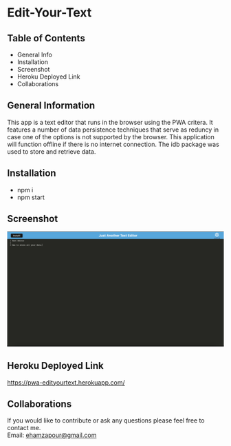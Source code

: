 # Edit-Your-Text

## Table of Contents
* General Info
* Installation
* Screenshot
* Heroku Deployed Link
* Collaborations

## General Information
This app is a text editor that runs in the browser using the PWA critera. It features a number of data persistence techniques that serve as reduncy in case one of the options is not supported by the browser. This application will function offline if there is no internet connection. The idb package was used to store and retrieve data. 

## Installation
* npm i
* npm start

## Screenshot
![SCREENSHOT](./client/src/images/EditYourText.png)

## Heroku Deployed Link
https://pwa-edityourtext.herokuapp.com/

## Collaborations
If you would like to contribute or ask any questions please feel free to contact me.\
Email: ehamzapour@gmail.com